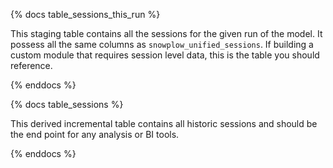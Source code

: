 {% docs table_sessions_this_run %}

This staging table contains all the sessions for the given run of the model. It possess all the same columns as `snowplow_unified_sessions`. If building a custom module that requires session level data, this is the table you should reference.

{% enddocs %}


{% docs table_sessions %}

This derived incremental table contains all historic sessions and should be the end point for any analysis or BI tools.

{% enddocs %}
